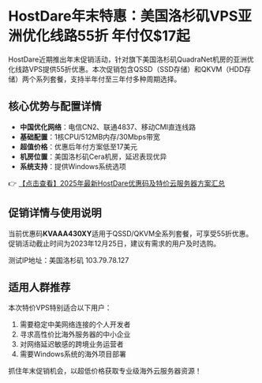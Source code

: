 # HostDare年末特惠：美国洛杉矶VPS亚洲优化线路55折 年付仅$17起

HostDare近期推出年末促销活动，针对旗下美国洛杉矶QuadraNet机房的亚洲优化线路VPS提供55折优惠。本次促销包含QSSD（SSD存储）和QKVM（HDD存储）两个系列套餐，支持半年付至三年付多种周期选择。

## 核心优势与配置详情

- **中国优化网络**：电信CN2、联通4837、移动CMI直连线路
- **基础配置**：1核CPU/512MB内存/30Mbps带宽
- **超值价格**：优惠后年付方案低至17美元
- **机房位置**：美国洛杉矶Cera机房，延迟表现优异
- **系统支持**：提供Windows系统选项

👉 [【点击查看】2025年最新HostDare优惠码及特价云服务器方案汇总](https://bit.ly/hostdare)

## 促销详情与使用说明

当前优惠码**KVAAA430XY**适用于QSSD/QKVM全系列套餐，可享受55折优惠。促销活动截止时间为2023年12月25日，建议有需求的用户及时选购。

测试IP地址：美国洛杉矶 103.79.78.127

## 适用人群推荐

本次特价VPS特别适合以下用户：
1. 需要稳定中美网络连接的个人开发者
2. 寻求高性价比海外服务器的中小企业
3. 对网络延迟敏感的跨境业务运营者
4. 需要Windows系统的海外项目部署

抓住年末促销机会，以超低价格获取专业级海外云服务器资源！